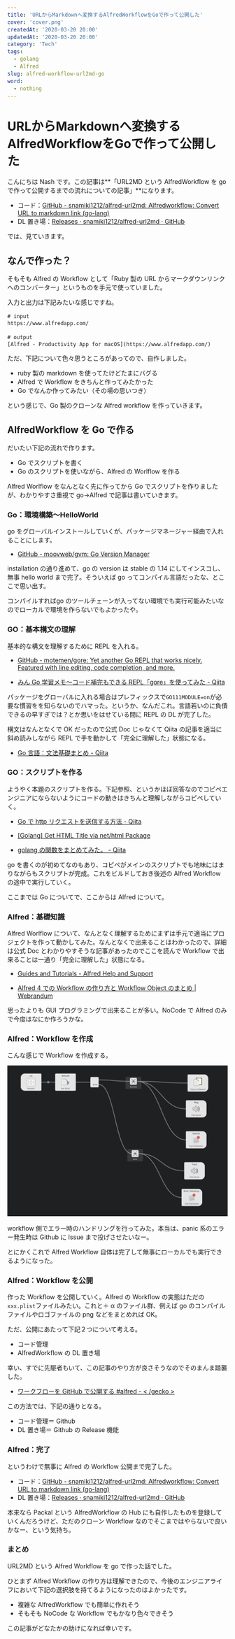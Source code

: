 ```yaml
---
title: 'URLからMarkdownへ変換するAlfredWorkflowをGoで作って公開した'
cover: 'cover.png'
createdAt: '2020-03-20 20:00'
updatedAt: '2020-03-20 20:00'
category: 'Tech'
tags:
  - golang
  - Alfred
slug: alfred-workflow-url2md-go
word:
  - nothing
---
```


# URLからMarkdownへ変換するAlfredWorkflowをGoで作って公開した

こんにちは Nash です。この記事は**「URL2MD という AlfredWorkflow を go で作って公開するまでの流れについての記事」**になります。

- コード：[GitHub - snamiki1212/alfred-url2md: Alfredworkflow: Convert URL to markdown link (go-lang)](https://github.com/snamiki1212/alfred-url2md)
- DL 置き場：[Releases · snamiki1212/alfred-url2md · GitHub](https://github.com/snamiki1212/alfred-url2md/releases)

では、見ていきます。

## なんで作った？

そもそも Alfred の Workflow として「Ruby 製の URL からマークダウンリンクへのコンバーター」というものを手元で使っていました。

入力と出力は下記みたいな感じですね。

```shell
# input
https://www.alfredapp.com/

# output
[Alfred - Productivity App for macOS](https://www.alfredapp.com/)
```

ただ、下記について色々思うところがあってので、自作しました。

- ruby 製の markdown を使ってたけどたまにバグる
- Alfred で Workflow をきちんと作ってみたかった
- Go でなんか作ってみたい（その場の思いつき）

という感じで、Go 製のクローンな Alfred workflow を作っていきます。

## AlfredWorkflow を Go で作る

だいたい下記の流れで作ります。

- Go でスクリプトを書く
- Go のスクリプトを使いながら、Alfred の Worlflow を作る

Alfred Worlflow をなんとなく先に作ってから Go でスクリプトを作りましたが、わかりやすさ重視で go→Alfred で記事は書いていきます。

### Go：環境構築〜HelloWorld

go をグローバルインストールしていくが、パッケージマネージャー経由で入れることにします。

- [GitHub - moovweb/gvm: Go Version Manager](https://github.com/moovweb/gvm)

installation の通り進めて、go の version は stable の 1.14 にしてインスコし、無事 hello world まで完了。そういえば go ってコンパイル言語だったな、とここで思い出す。

コンパイルすればgo のツールチェーンが入ってない環境でも実行可能みたいなのでローカルで環境を作らないでもよかったや。

### GO：基本構文の理解

基本的な構文を理解するために REPL を入れる。

- [GitHub - motemen/gore: Yet another Go REPL that works nicely. Featured with line editing, code completion, and more.](https://github.com/motemen/gore)

- [みん Go 学習メモ〜コード補完もできる REPL「gore」を使ってみた - Qiita](https://qiita.com/Ken2mer/items/94301d04d65c82088c60)

パッケージをグローバルに入れる場合はプレフィックスで`GO111MODULE=on`が必要な慣習をを知らないのでハマった。というか、なんだこれ。言語若いのに負債できるの早すぎでは？とか思いをはせている間に REPL の DL が完了した。

構文はなんとなくで OK だったので公式 Doc じゃなくて Qiita の記事を適当に斜め読みしながら REPL で手を動かして「完全に理解した」状態になる。

- [Go 言語：文法基礎まとめ - Qiita](https://qiita.com/HiromuMasuda0228/items/65b9a593275f769f6b69)

### GO：スクリプトを作る

ようやく本題のスクリプトを作る。下記参照、というかほぼ回答なのでコピペエンジニアにならないようにコードの動きはきちんと理解しながらコピペしていく。

- [Go で http リクエストを送信する方法 - Qiita](https://qiita.com/taizo/items/c397dbfed7215969b0a5)
- [[Golang] Get HTML Title via net/html Package](https://siongui.github.io/2016/05/10/go-get-html-title-via-net-html/)

- [golang の関数をまとめてみた。 - Qiita](https://qiita.com/pei0804/items/dd8acfba3dfe32530717#%E9%81%85%E5%BB%B6%E9%96%A2%E6%95%B0%E5%91%BC%E3%81%B3%E5%87%BA%E3%81%97)

go を書くのが初めてなのもあり、コピペがメインのスクリプトでも地味にはまりながらもスクリプトが完成。これをビルドしておき後述の Alfred Workflow の途中で実行していく。

ここまでは Go についてで、ここからは Alfred について。

### Alfred：基礎知識

Alfred Worlflow について、なんとなく理解するためにまずは手元で適当にプロジェクトを作って動かしてみた。なんとなくで出来ることはわかったので、詳細は公式 Doc とわかりやすそうな記事があったのでここを読んで Workflow で出来ることは一通り「完全に理解した」状態になる。

- [Guides and Tutorials - Alfred Help and Support](https://www.alfredapp.com/help/guides-and-tutorials/)

- [Alfred 4 での Workflow の作り方と Workflow Object のまとめ | Webrandum](https://webrandum.net/alfred4-how-to-create-workflow/)

思ったよりも GUI プログラミングで出来ることが多い。NoCode で Alfred のみで今度はなにか作ろうかな。

### Alfred：Workflow を作成

こんな感じで Workflow を作成する。

![alfred-workflow](1.png)

workflow 側でエラー時のハンドリングを行ってみた。本当は、panic 系のエラー発生時は Github に Issue まで投げさせたいなー。

とにかくこれで Alfred Workflow 自体は完了して無事にローカルでも実行できるようになった。

### Alfred：Workflow を公開

作った Workflow を公開していく。Alfred の Workflow の実態はただの`xxx.plist`ファイルみたい。これと＋ α のファイル群、例えば go のコンパイルファイルやロゴファイルの png などをまとめれば OK。

ただ、公開にあたって下記２つについて考える。

- コード管理
- AlfredWorkflow の DL 置き場

幸い、すでに先駆者もいて、この記事のやり方が良さそうなのでそのまんま踏襲した。

- [ワークフローを GitHub で公開する #alfred - < /gecko >](https://geckotang.tumblr.com/post/104996742061/%E3%83%AF%E3%83%BC%E3%82%AF%E3%83%95%E3%83%AD%E3%83%BC%E3%82%92github%E3%81%A7%E5%85%AC%E9%96%8B%E3%81%99%E3%82%8B-alfred)

この方法では、下記の通りとなる。

- コード管理＝ Github
- DL 置き場＝ Github の Release 機能

### Alfred：完了

というわけで無事に Alfred の Workflow 公開まで完了した。

- コード：[GitHub - snamiki1212/alfred-url2md: Alfredworkflow: Convert URL to markdown link (go-lang)](https://github.com/snamiki1212/alfred-url2md)
- DL 置き場：[Releases · snamiki1212/alfred-url2md · GitHub](https://github.com/snamiki1212/alfred-url2md/releases)

本来なら Packal という AlfredWorkflow の Hub にも自作したものを登録していくんだろうけど、ただのクローン Workflow なのでそこまではやらないで良いかなー、という気持ち。

### まとめ

URL2MD という Alfred Workflow を go で作った話でした。

ひとまず Alfred Workflow の作り方は理解できたので、今後のエンジニアライフにおいて下記の選択肢を持てるようになったのはよかったです。

- 複雑な AlfredWorkflow でも簡単に作れそう
- そもそも NoCode な Workflow でもかなり色々できそう

この記事がどなたかの助けになれば幸いです。
